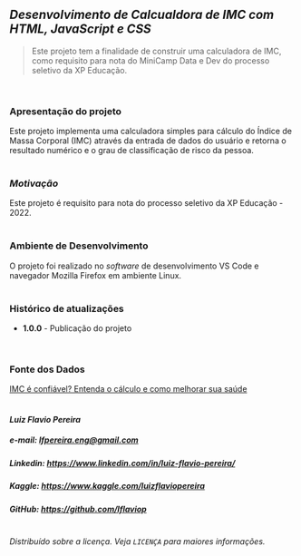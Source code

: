 ## **_Desenvolvimento de Calcualdora de IMC com HTML, JavaScript e CSS_**
> Este projeto tem a finalidade de construir uma calculadora de IMC, como requisito para nota do MiniCamp Data e Dev do processo seletivo da XP Educação.

<br>

### **Apresentação do projeto**
Este projeto implementa uma calculadora simples para cálculo do Índice de Massa Corporal (IMC) através da entrada de dados do usuário e retorna o resultado numérico e o grau de classificação de risco da pessoa.
<br><br>

### **_Motivação_**
Este projeto é requisito para nota do processo seletivo da XP Educação - 2022.
<br><br>

### **Ambiente de Desenvolvimento**
O projeto foi realizado no _software_ de desenvolvimento VS Code e navegador Mozilla Firefox em ambiente Linux.<br><br>


### **Histórico de atualizações**
* **1.0.0** - Publicação do projeto

<br>

### **Fonte dos Dados**

[IMC é confiável? Entenda o cálculo e como melhorar sua saúde](https://www.uol.com.br/vivabem/faq/imc-como-calcular-tabela-dicas-como-melhorar-e-mais.htm)
<br><br>

#### **_Luiz Flavio Pereira_**
##### **e-mail:** lfpereira.eng@gmail.com
#####  **Linkedin:** <https://www.linkedin.com/in/luiz-flavio-pereira/>
#####  **Kaggle:** <https://www.kaggle.com/luizflaviopereira>
##### **GitHub:** <https://github.com/lflaviop>

<br>_Distribuído sobre a licença. Veja `LICENÇA` para maiores informações._
